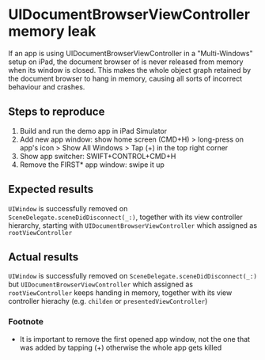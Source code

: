 # UIDocumentBrowserViewController memory leak

If an app is using UIDocumentBrowserViewController in a "Multi-Windows" setup on iPad, the document browser of is never released from memory when its window is closed. This makes the whole object graph retained by the document browser to hang in memory, causing all sorts of incorrect behaviour and crashes.

## Steps to reproduce

1. Build and run the demo app in iPad Simulator
2. Add new app window: show home screen (CMD+H) > long-press on app's icon > Show All Windows > Tap (+) in the top right corner
3. Show app switcher: SWIFT+CONTROL+CMD+H
4. Remove the FIRST* app window: swipe it up

## Expected results
`UIWindow` is successfully removed on `SceneDelegate.sceneDidDisconnect(_:)`, together with its view controller hierarchy, starting with `UIDocumentBrowserViewController` which assigned as `rootViewController`

## Actual results
`UIWindow` is successfully removed on `SceneDelegate.sceneDidDisconnect(_:)` but `UIDocumentBrowserViewController` which assigned as `rootViewController` keeps handing in memory, together with its view controller hierachy (e.g. `childen` or `presentedViewController`)

### Footnote
* It is important to remove the first opened app window, not the one that was added by tapping (+) otherwise the whole app gets killed
